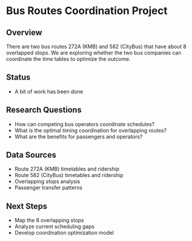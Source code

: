 # Bus Routes Coordination Project

## Overview
There are two bus routes 272A (KMB) and 582 (CityBus) that have about 8 overlapped stops. We are exploring whether the two bus companies can coordinate the time tables to optimize the outcome.

## Status
- A bit of work has been done

## Research Questions
- How can competing bus operators coordinate schedules?
- What is the optimal timing coordination for overlapping routes?
- What are the benefits for passengers and operators?

## Data Sources
- Route 272A (KMB) timetables and ridership
- Route 582 (CityBus) timetables and ridership
- Overlapping stops analysis
- Passenger transfer patterns

## Next Steps
- Map the 8 overlapping stops
- Analyze current scheduling gaps
- Develop coordination optimization model